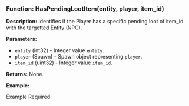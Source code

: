 ### Function: HasPendingLootItem(entity, player, item_id)

**Description:**
Identifies if the Player has a specific pending loot of item_id with the targetted Entity (NPC).

**Parameters:**
- `entity` (int32) - Integer value `entity`.
- `player` (Spawn) - Spawn object representing `player`.
- `item_id` (uint32) - Integer value `item_id`.

**Returns:** None.

**Example:**

Example Required
